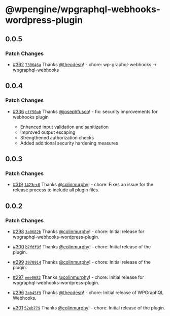# @wpengine/wpgraphql-webhooks-wordpress-plugin

## 0.0.5

### Patch Changes

- [#362](https://github.com/wpengine/hwptoolkit/pull/362) [`730646a`](https://github.com/wpengine/hwptoolkit/commit/730646acfb881344f751cd2f7f2ddc1694f9dd1e) Thanks [@theodesp](https://github.com/theodesp)! - chore: wp-graphql-webhooks -> wpgraphql-webhooks

## 0.0.4

### Patch Changes

- [#336](https://github.com/wpengine/hwptoolkit/pull/336) [`cff50ab`](https://github.com/wpengine/hwptoolkit/commit/cff50abcdaccecbefe4969312df14f94d11663d7) Thanks [@josephfusco](https://github.com/josephfusco)! - fix: security improvements for webhooks plugin

  - Enhanced input validation and sanitization
  - Improved output escaping
  - Strengthened authorization checks
  - Added additional security hardening measures

## 0.0.3

### Patch Changes

- [#319](https://github.com/wpengine/hwptoolkit/pull/319) [`1423ec0`](https://github.com/wpengine/hwptoolkit/commit/1423ec0bc8c85e0a01b36450dcd03322463c6bec) Thanks [@colinmurphy](https://github.com/colinmurphy)! - chore: Fixes an issue for the release process to include all plugin files.

## 0.0.2

### Patch Changes

- [#298](https://github.com/wpengine/hwptoolkit/pull/298) [`3a0682b`](https://github.com/wpengine/hwptoolkit/commit/3a0682b4a6e5dca1c856fd66e34db911944d3402) Thanks [@colinmurphy](https://github.com/colinmurphy)! - chore: Initial release for wpgraphql-webhooks-wordpress-plugin.

- [#300](https://github.com/wpengine/hwptoolkit/pull/300) [`b7fdf9f`](https://github.com/wpengine/hwptoolkit/commit/b7fdf9fac681ebb76dc31606cd3ad6b8e74df7eb) Thanks [@colinmurphy](https://github.com/colinmurphy)! - chore: Initial release of the plugin.

- [#299](https://github.com/wpengine/hwptoolkit/pull/299) [`3970914`](https://github.com/wpengine/hwptoolkit/commit/397091489778f79e5a1292d161af67b2cdd50e7b) Thanks [@colinmurphy](https://github.com/colinmurphy)! - chore: Initial release of the plugin.

- [#297](https://github.com/wpengine/hwptoolkit/pull/297) [`eee0682`](https://github.com/wpengine/hwptoolkit/commit/eee0682e995c33bd95d60658f01f0e8fa9c41d7b) Thanks [@colinmurphy](https://github.com/colinmurphy)! - chore: Initial release for wpgraphql-webhooks-wordpress-plugin.

- [#296](https://github.com/wpengine/hwptoolkit/pull/296) [`2ab45f9`](https://github.com/wpengine/hwptoolkit/commit/2ab45f9b779d4d080eb6e85db4e78adf4f2c0b6b) Thanks [@theodesp](https://github.com/theodesp)! - chore: Initial release of WPGraphQL Webhooks.

- [#301](https://github.com/wpengine/hwptoolkit/pull/301) [`52eb779`](https://github.com/wpengine/hwptoolkit/commit/52eb779da42a1485e9d2086e6eb3c1ab251da0c1) Thanks [@colinmurphy](https://github.com/colinmurphy)! - chore: Initial release of the plugin.
